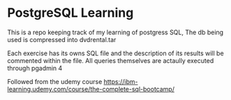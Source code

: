 # PostgreSQL Learning
This is a repo keeping track of my learning of postgress SQL, The db being used is compressed into dvdrental.tar

Each exercise has its owns SQL file and the description of its results will be commented within the file. All queries themselves are actaully executed through pgadmin 4

Followed from the udemy course https://ibm-learning.udemy.com/course/the-complete-sql-bootcamp/ 